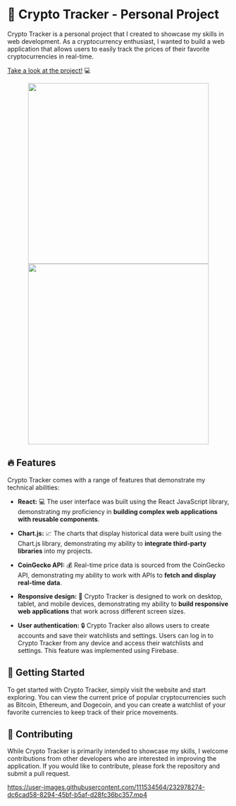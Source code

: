 # 🚀 Crypto Tracker - Personal Project

Crypto Tracker is a personal project that I created to showcase my skills in web development. As a cryptocurrency enthusiast, I wanted to build a web application that allows users to easily track the prices of their favorite cryptocurrencies in real-time.

[Take a look at the project!](https://crypto.emilianomorales.com/) 💻

<p align='center'> <img width='410' src="https://user-images.githubusercontent.com/111534564/232962140-650c7386-4fbc-4ef4-ad88-24d27034ef7f.png" alt="">
<img width='410' src="https://user-images.githubusercontent.com/111534564/232962251-d98250f4-aa7c-48ec-bbff-f03571338259.png" alt="">  </p>


## 🔥 Features
Crypto Tracker comes with a range of features that demonstrate my technical abilities:

- **React:** 💻 The user interface was built using the React JavaScript library, demonstrating my proficiency in **building complex web applications with reusable components**.

- **Chart.js:** 📈 The charts that display historical data were built using the Chart.js library, demonstrating my ability to **integrate third-party libraries** into my projects.

- **CoinGecko API:** 💰 Real-time price data is sourced from the CoinGecko API, demonstrating my ability to work with APIs to **fetch and display real-time data**.

- **Responsive design:** 📱 Crypto Tracker is designed to work on desktop, tablet, and mobile devices, demonstrating my ability to **build responsive web applications** that work across different screen sizes.

- **User authentication:** 🔒 Crypto Tracker also allows users to create accounts and save their watchlists and settings. Users can log in to Crypto Tracker from any device and access their watchlists and settings. This feature was implemented using Firebase.



## 🔑 Getting Started
To get started with Crypto Tracker, simply visit the website and start exploring. You can view the current price of popular cryptocurrencies such as Bitcoin, Ethereum, and Dogecoin, and you can create a watchlist of your favorite currencies to keep track of their price movements.



## 🤝 Contributing
While Crypto Tracker is primarily intended to showcase my skills, I welcome contributions from other developers who are interested in improving the application. If you would like to contribute, please fork the repository and submit a pull request.


https://user-images.githubusercontent.com/111534564/232978274-dc6cad58-8294-45bf-b5af-d28fc36bc357.mp4




